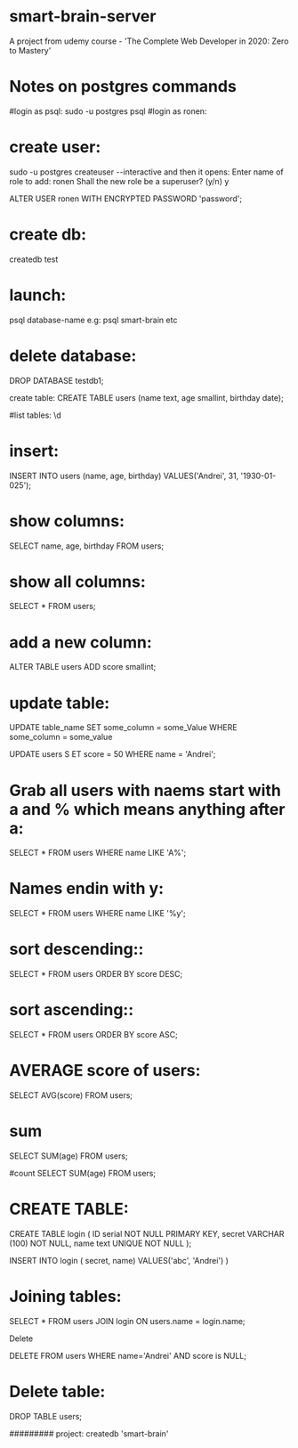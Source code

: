 # smart-brain-server
A project from udemy course - 'The Complete Web Developer in 2020: Zero to Mastery'
# Notes on postgres commands
#login as psql:
sudo -u postgres psql
#login as ronen:

# create user:
sudo -u postgres createuser --interactive
and then it opens:
Enter name of role to add: ronen
Shall the new role be a superuser? (y/n) y

ALTER USER ronen WITH ENCRYPTED PASSWORD 'password';

# create db:
createdb test

# launch:
psql database-name 
e.g:
psql smart-brain
etc


# delete database:
DROP DATABASE testdb1;



create table:
CREATE TABLE users (name text, age smallint, birthday date);


#list tables:
\d


# insert:
INSERT INTO users (name, age, birthday) VALUES('Andrei', 31, '1930-01-025');

# show columns:
SELECT name, age, birthday FROM users;

# show all columns:
SELECT * FROM users;

# add a new column:
ALTER TABLE users ADD score smallint;

# update table:
UPDATE table_name 
SET some_column = some_Value 
WHERE some_column = some_value

UPDATE users S
ET score = 50 
WHERE name = 'Andrei';


# Grab all users with naems start with a and % which means anything after a:

SELECT * FROM users WHERE name LIKE 'A%';

# Names endin with y:
SELECT * FROM users WHERE name LIKE '%y';

# sort descending::
SELECT * FROM users ORDER BY score DESC;

# sort ascending::
SELECT * FROM users ORDER BY score ASC;



# AVERAGE score of users:
SELECT AVG(score) FROM users;

# sum
SELECT SUM(age) FROM users;

#count
SELECT SUM(age) FROM users;

# CREATE TABLE:
CREATE TABLE login (
	ID serial NOT NULL PRIMARY KEY,
	secret VARCHAR (100) NOT NULL,
	name text UNIQUE NOT NULL
);

INSERT INTO login (
	secret, name) VALUES('abc', 'Andrei')
)


# Joining tables:
SELECT * FROM users JOIN login ON users.name = login.name;

Delete

DELETE FROM users WHERE name='Andrei' AND score is NULL;

# Delete table:

DROP TABLE users;



######### project:
createdb 'smart-brain'
